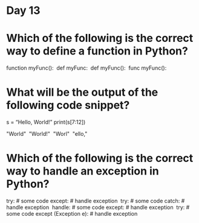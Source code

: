 # Day 13

# Which of the following is the correct way to define a function in Python?

function myFunc():  def myFunc:  def myFunc():  func myFunc():

# What will be the output of the following code snippet?
s = “Hello, World!” print(s[7:12])

"World"  "World!"  "Worl"  "ello,"

# Which of the following is the correct way to handle an exception in Python?

try: # some code except: # handle exception  try: # some code catch: # handle exception  handle: # some code except: # handle exception  try: # some code except (Exception e): # handle exception
